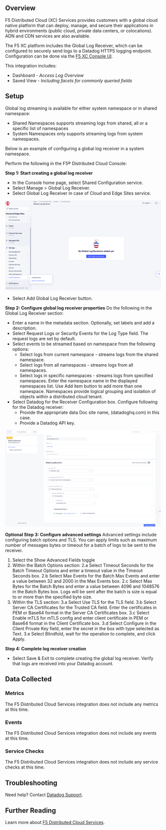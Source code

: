 ## Overview

F5 Distributed Cloud (XC) Services provides customers with a global cloud native platform that can deploy, manage, and secure their applications in hybrid environments (public cloud, private data centers, or colocations). ADN and CDN services are also available. 

The F5 XC platform includes the Global Log Receiver, which can be configured to securely send logs to a Datadog HTTPS logging endpoint. Configuration can be done via the [F5 XC Console UI][6].


This integration includes:

- Dashboard - *Access Log Overview*
- Saved View - *Including facets for commonly queried fields*

## Setup

Global log streaming is available for either system namespace or in shared namespace:
- Shared Namespaces supports streaming logs from shared, all or a specific list of namespaces
- System Namespaces only supports streaming logs from system namespaces.

Below is an example of configuring a global log receiver in a system namespace.

Perform the following in the F5® Distributed Cloud Console:

**Step 1: Start creating a global log receiver**

- In the Console home page, select Shared Configuration service.
- Select Manage > Global Log Receiver.
- Select Global Log Receiver in case of Cloud and Edge Sites service.

![snapshot][3]

- Select Add Global Log Receiver button.

**Step 2: Configure global log receiver properties**
Do the following in the Global Log Receiver section:

- Enter a name in the metadata section. Optionally, set labels and add a description.
- Select Request Logs or Security Events for the Log Type field. The request logs are set by default.
- Select events to be streamed based on namespace from the following options:
    - Select logs from current namespace - streams logs from the shared namespace.
    - Select logs from all namespaces - streams logs from all namespaces.
    - Select logs in specific namespaces - streams logs from specified namespaces. Enter the namespace name in the displayed namespaces list. Use Add item button to add more than one namespace.  Namespaces provide logical grouping and isolation of objects within a distributed cloud tenant.
- Select Datadog for the Receiver Configuration box. Configure following for the Datadog receiver:
    - Provide the appropriate data Doc site name, (datadoghq.com) in this case.   
    - Provide a Datadog API key.

![snapshot][4]

**Optional Step 3: Configure advanced settings**
Advanced settings include configuring batch options and TLS. You can apply limits such as maximum number of messages bytes or timeout for a batch of logs to be sent to the receiver.

1. Select the Show Advanced Fields toggle
2. Within the Batch Options section:
	 2.a Select Timeout Seconds for the Batch Timeout Options and enter a timeout value in the Timeout Seconds box.
	 2.b Select Max Events for the Batch Max Events and enter a value between 32 and 2000 in the Max Events box.
	 2.c Select Max Bytes for the Batch Bytes and enter a value between 4096 and 1048576 in the Batch Bytes box. Logs will be sent after the batch is size is equal to or more than the specified byte size.
3. Within the TLS section:
	 3.a Select Use TLS for the TLS field.
	 3.b Select Server CA Certificates for the Trusted CA field. Enter the certificates in PEM or Base64 format in the Server CA Certificates box.
	 3.c Select Enable mTLS for mTLS config and enter client certificate in PEM or Base64 format in the Client Certificate box.
	 3.d Select Configure in the Client Private Key field, enter the secret in the box with type selected as Text.
	 3.e Select Blindfold, wait for the operation to complete, and click Apply.

**Step 4: Complete log receiver creation**

- Select Save & Exit to complete creating the global log receiver. Verify that logs are received into your Datadog account.

## Data Collected

### Metrics

The F5 Distributed Cloud Services integration does not include any metrics at this time.

### Events

The F5 Distributed Cloud Services integration does not include any events at this time.

### Service Checks

The F5 Distributed Cloud Services integration does not include any service checks at this time.

## Troubleshooting

Need help? Contact [Datadog Support][5].

## Further Reading

Learn more about [F5 Distributed Cloud Services][7].

[3]: images/image-0.png
[4]: images/logreceiver-config.png
[5]: http://docs.datadoghq.com/help/
[6]: https://www.f5.com/cloud/products/distributed-cloud-console
[7]: https://www.f5.com/cloud
[8]: https://docs.datadoghq.com/account_management/api-app-keys/
[9]: https://app.datadoghq.com/logs
[10]: https://docs.cloud.f5.com/docs/support/support
